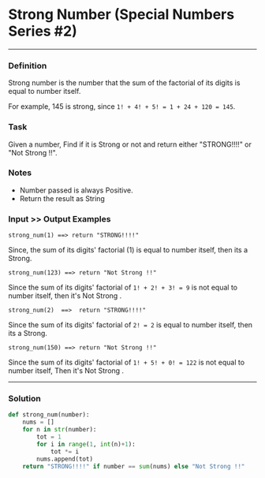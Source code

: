 # Strong Number (Special Numbers Series #2)

---

### Definition
Strong number is the number that the sum of the factorial of its digits is equal to number itself.

For example, 145 is strong, since ```1! + 4! + 5! = 1 + 24 + 120 = 145```.

### Task
Given a number, Find if it is Strong or not and return either "STRONG!!!!" or "Not Strong !!".

### Notes
* Number passed is always Positive.
* Return the result as String
### Input >> Output Examples
```
strong_num(1) ==> return "STRONG!!!!"
```
Since, the sum of its digits' factorial (1) is equal to number itself, then its a Strong.

```
strong_num(123) ==> return "Not Strong !!"
```
Since the sum of its digits' factorial of ```1! + 2! + 3! = 9``` is not equal to number itself, then it's Not Strong .

```
strong_num(2)  ==>  return "STRONG!!!!"
```
Since the sum of its digits' factorial of ```2! = 2``` is equal to number itself, then its a Strong.

```
strong_num(150) ==> return "Not Strong !!"
````
Since the sum of its digits' factorial of ```1! + 5! + 0! = 122``` is not equal to number itself, Then it's Not Strong .

---

### Solution

```py
def strong_num(number):
    nums = []
    for n in str(number):
        tot = 1
        for i in range(1, int(n)+1):
            tot *= i
        nums.append(tot)
    return "STRONG!!!!" if number == sum(nums) else "Not Strong !!"
```
